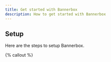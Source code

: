 ```yaml
---
title: Get started with Bannerbox
description: How to get started with Bannerbox 
---
```


## Setup

Here are the steps to setup Bannerbox.

{% callout %}
<script id="asdf" href="https://www.bannerbox.io" />
{% /callout %}
